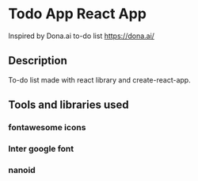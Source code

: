 # Todo App React App

Inspired by Dona.ai to-do list https://dona.ai/

## Description

To-do list made with react library and create-react-app.

## Tools and libraries used

### fontawesome icons

### Inter google font

### nanoid
